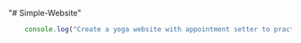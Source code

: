 "# Simple-Website"

```JavaScript
    console.log("Create a yoga website with appointment setter to practice my HTML, CSS, and JavaScript skills");
```
